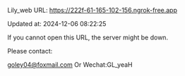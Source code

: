 Lily_web URL: https://222f-61-165-102-156.ngrok-free.app

Updated at: 2024-12-06 08:22:25

If you cannot open this URL, the server might be down.

Please contact: 

goley04@foxmail.com Or Wechat:GL_yeaH